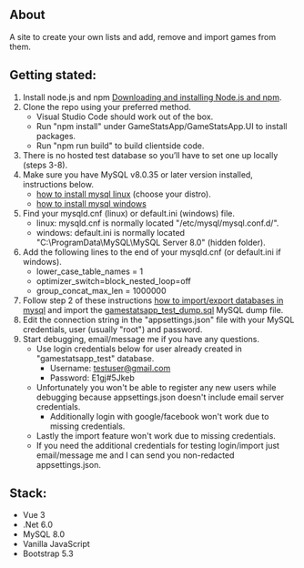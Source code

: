## About

A site to create your own lists and add, remove and import games from them.

## Getting stated:

1. Install node.js and npm [Downloading and installing Node.js and npm](https://docs.npmjs.com/downloading-and-installing-node-js-and-npm).
2. Clone the repo using your preferred method.
   - Visual Studio Code should work out of the box.
   - Run "npm install" under GameStatsApp/GameStatsApp.UI to install packages.
   - Run "npm run build" to build clientside code.
2. There is no hosted test database so you’ll have to set one up locally (steps 3-8).
3. Make sure you have MySQL v8.0.35 or later version installed, instructions below.
   - [how to install mysql linux](https://www.digitalocean.com/community/tutorial_collections/how-to-install-mysql) (choose your distro).
   - [how to install mysql windows](https://www.lifewire.com/how-to-install-mysql-windows-10-4584021)
5. Find your mysqld.cnf (linux) or default.ini (windows) file.
   - linux: mysqld.cnf is normally located "/etc/mysql/mysql.conf.d/".
   - windows: default.ini is normally located "C:\ProgramData\MySQL\MySQL Server 8.0\" (hidden folder).
7. Add the following lines to the end of your mysqld.cnf (or default.ini if windows).
   - lower_case_table_names = 1
   - optimizer_switch=block_nested_loop=off
   - group_concat_max_len = 1000000
8. Follow step 2 of these instructions [how to import/export databases in mysql](https://www.digitalocean.com/community/tutorials/how-to-import-and-export-databases-in-mysql-or-mariadb) and import the [gamestatsapp_test_dump.sql](https://github.com/mgmedick/GameStatsAppDatabaseScripts/blob/main/gamestatsapp_test_dump.sql) MySQL dump file.
9. Edit the connection string in the "appsettings.json" file with your MySQL credentials, user (usually "root") and password.
10. Start debugging, email/message me if you have any questions.
    - Use login credentials below for user already created in "gamestatsapp_test" database.
       - Username: testuser@gmail.com
       - Password: E1gj#5Jkeb
    - Unfortunately you won't be able to register any new users while debugging because appsettings.json doesn't include email server credentials.
       - Additionally login with google/facebook won't work due to missing credentials.
    - Lastly the import feature won't work due to missing credentials.
    - If you need the additional credentials for testing login/import just email/message me and I can send you non-redacted appsettings.json.

## Stack:

- Vue 3
- .Net 6.0
- MySQL 8.0
- Vanilla JavaScript
- Bootstrap 5.3
